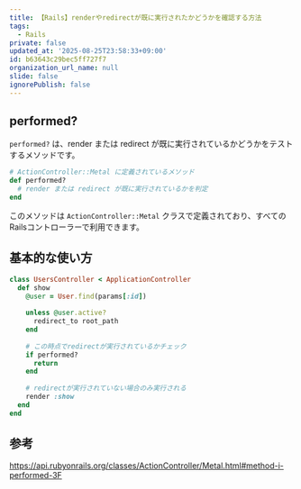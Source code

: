 ```yaml
---
title: 【Rails】renderやredirectが既に実行されたかどうかを確認する方法
tags:
  - Rails
private: false
updated_at: '2025-08-25T23:58:33+09:00'
id: b63643c29bec5ff727f7
organization_url_name: null
slide: false
ignorePublish: false
---
```

## performed? 

`performed?` は、render または redirect が既に実行されているかどうかをテストするメソッドです。

```ruby
# ActionController::Metal に定義されているメソッド
def performed?
  # render または redirect が既に実行されているかを判定
end
```

このメソッドは `ActionController::Metal` クラスで定義されており、すべてのRailsコントローラーで利用できます。

## 基本的な使い方

```ruby
class UsersController < ApplicationController
  def show
    @user = User.find(params[:id])
    
    unless @user.active?
      redirect_to root_path
    end
    
    # この時点でredirectが実行されているかチェック
    if performed?
      return
    end
    
    # redirectが実行されていない場合のみ実行される
    render :show
  end
end
```

## 参考

https://api.rubyonrails.org/classes/ActionController/Metal.html#method-i-performed-3F
